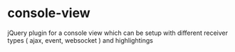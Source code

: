 console-view
============

jQuery plugin for a console view which can be setup with different receiver types ( ajax, event, websocket ) and highlightings
